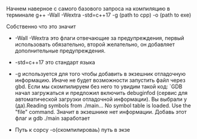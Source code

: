 Начнем наверное с самого базового запроса на компиляцию в терминале
g++ -Wall -Wextra -std=c++17 -g  (path to cpp) -o (path to exe)

Собственно что это значит
- -Wall -Wextra это флаги отвечающие за предупреждения, первый использовать обязательно, второй желательно, он добавляет дополнительные предупреждения.
  
- -std=c++17 это стандарт языка
  
- -g используется для того чтобы добавить в экзешник отладочную информацию. Иначе не будет возможности запустить файл через gbd. Если мы скомпилируем без него то увидим такой код: 
  `GDB начал загружаться и предложил включить debuginfod (сервис для автоматической загрузки отладочной информации). Вы выбрали y (да).Reading symbols from ./main... No symbol table is loaded. Use the "file" command.
  Значит в экзешнике нет информации. Добавь этот флаг и gdb ./main заработает
- Путь к сорсу -o(скомпилироваь) путь в экзе 